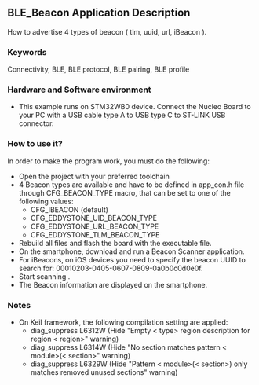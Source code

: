 ## __BLE_Beacon Application Description__

How to advertise 4 types of beacon ( tlm, uuid, url, iBeacon ).

### __Keywords__

Connectivity, BLE, BLE protocol, BLE pairing, BLE profile

### __Hardware and Software environment__

  - This example runs on STM32WB0 device.
    Connect the Nucleo Board to your PC with a USB cable type A to USB type C to ST-LINK USB connector. 

### __How to use it?__

In order to make the program work, you must do the following:

 - Open the project with your preferred toolchain
 - 4 Beacon types are available and have to be defined in app_con.h file through CFG_BEACON_TYPE macro, that can be set to one of the following values:
     - CFG_IBEACON (default)
     - CFG_EDDYSTONE_UID_BEACON_TYPE
     - CFG_EDDYSTONE_URL_BEACON_TYPE
     - CFG_EDDYSTONE_TLM_BEACON_TYPE
 - Rebuild all files and flash the board with the executable file.
 - On the smartphone, download and run a Beacon Scanner application.
 - For iBeacons, on iOS devices you need to specify the beacon UUID to search for: 00010203-0405-0607-0809-0a0b0c0d0e0f.
 - Start scanning .
 - The Beacon information are displayed on the smartphone.

### __Notes__
                                            
 - On Keil framework, the following compilation setting are applied:
   - diag_suppress L6312W          (Hide "Empty < type> region description for region < region>" warning)
   - diag_suppress L6314W          (Hide "No section matches pattern < module>(< section>" warning)
   - diag_suppress L6329W          (Hide "Pattern < module>(< section>) only matches removed unused sections" warning)
